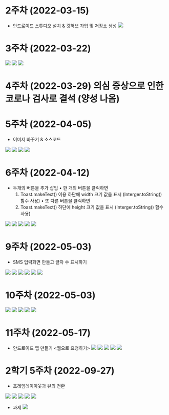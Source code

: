 # 2주차 (2022-03-15)
- 안드로이드 스튜디오 설치 & 깃허브 가입 및 저장소 생성
<img width="" height="" src="./pic/2st.png.png"></img>

# 3주차 (2022-03-22)
<img width="" height="" src="./pic/메인.png"></img>
<img width="" height="" src="./pic/3주차_네이버.png"></img>
<img width="" height="" src="./pic/3주차_전화걸기.png"></img>

# 4주차 (2022-03-29) 의심 증상으로 인한 코로나 검사로 결석 (양성 나옴)

# 5주차 (2022-04-05)
- 이미지 바꾸기 & 소스코드



<img width="" height="" src="./pic/5주차-결과.png"></img>
<img width="" height="" src="./pic/5주차-결과2.png"></img>
<img width="" height="" src="./pic/5주차-소스코드.png"></img>
<img width="" height="" src="./pic/5주차-소스코드2.png"></img>

# 6주차 (2022-04-12)
- 두개의 버튼을 추가 삽입 
• 한 개의 버튼을 클릭하면 
    1. Toast.makeText() 이용 하단에 width 크기 값을 표시 (Interger.toString() 함수 사용) 
• 또 다른 버튼을 클릭하면 
    2. Toast.makeText() 하단에 height 크기 값을 표시 (Interger.toString() 함수 사용)
    
    
<img width="" height="" src="./pic/1.png"></img>
<img width="" height="" src="./pic/2.png"></img>
<img width="" height="" src="./pic/3.png"></img>
<img width="" height="" src="./pic/4.png"></img>
<img width="" height="" src="./pic/5.png"></img>

# 9주차 (2022-05-03)
- SMS 입력화면 만들고 글자 수 표시하기

<img width="" height="" src="./pic/9주차실행결과.png"></img>
<img width="" height="" src="./pic/1-1.png"></img>
<img width="" height="" src="./pic/1-2.png"></img>
<img width="" height="" src="./pic/1-3.png"></img>
<img width="" height="" src="./pic/2-1.png"></img>
<img width="" height="" src="./pic/2-2.png"></img>

# 10주차 (2022-05-03)
<img width="" height="" src="./pic/10주차main.png"></img>
<img width="" height="" src="./pic/10주차main2.png"></img>
<img width="" height="" src="./pic/10주차menu.png"></img>
<img width="" height="" src="./pic/10주차menu2.png"></img>
<img width="" height="" src="./pic/10주차결과.png"></img>

# 11주차 (2022-05-17)
- 안드로이드 앱 만들기 <웹으로 요청하기>
<img width="" height="" src="./pic/과제11-1.png"></img>
<img width="" height="" src="./pic/과제11-2.png"></img>
<img width="" height="" src="./pic/과제11-3.png"></img>
<img width="" height="" src="./pic/과제11-4.png"></img>
<img width="" height="" src="./pic/과제11-5.png"></img>



# 2학기 5주차 (2022-09-27)
- 프레임레이아웃과 뷰의 전환

<img width="" height="" src="./pic/과제25-1.png"></img>
<img width="" height="" src="./pic/과제25-2.png"></img>
<img width="" height="" src="./pic/과제25-3.png"></img>
<img width="" height="" src="./pic/과제25-4.png"></img>
<img width="" height="" src="./pic/과제25-5.png"></img>

- 과제
<img width="" height="" src="./pic/과제52-6.png"></img>
